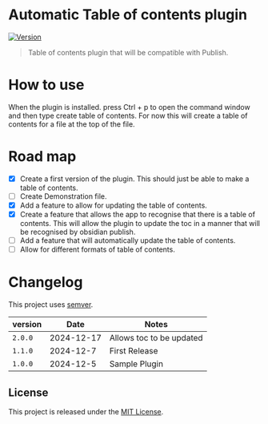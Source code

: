 # Automatic Table of contents plugin

[![Version](https://img.shields.io/github/v/release/BrMacCath/Table-of-Contents?include_prereleases&label=latest&logo=github&labelColor=green)](https://github.com/BrMacCath/Table-of-Contents/releases) <!-- [![Downloads](https://img.shields.io/badge/dynamic/json?logo=obsidian&color=%23483699&label=downloads&query=%24%5B%22Table-of-Contents%22%5D.downloads&url=https%3A%2F%2Fraw.githubusercontent.com%2Fobsidianmd%2Fobsidian-releases%2Fmaster%2Fcommunity-plugin-stats.json)](https://obsidian.md/plugins?search=Table%20of%20Contents) -->

> Table of contents plugin that will be compatible with Publish.

# How to use

When the plugin is installed. press Ctrl + p to open the command window and then type create table of contents. For now this will create a table of contents for a file at the top of the file.

# Road map

-   [x] Create a first version of the plugin. This should just be able to make a table of contents.
-   [ ] Create Demonstration file.
-   [x] Add a feature to allow for updating the table of contents.
-   [x] Create a feature that allows the app to recognise that there is a table of contents. This will allow the plugin to update the toc in a manner that will be recognised by obsidian publish.
-   [ ] Add a feature that will automatically update the table of contents.
-   [ ] Allow for different formats of table of contents.

# Changelog

This project uses [semver](http://semver.org/).

| version | Date       | Notes                    |
| ------- | ---------- | ------------------------ |
| `2.0.0` | 2024-12-17 | Allows toc to be updated |
| `1.1.0` | 2024-12-7  | First Release            |
| `1.0.0` | 2024-12-5  | Sample Plugin            |

## License

This project is released under the [MIT License](LICENSE).
